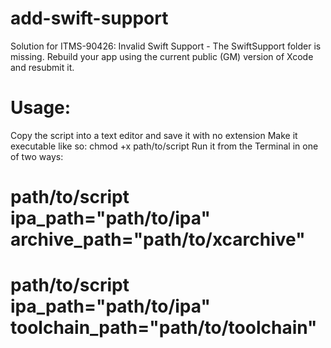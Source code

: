 # add-swift-support
Solution for ITMS-90426: Invalid Swift Support - The SwiftSupport folder is missing. Rebuild your app using the current public (GM) version of Xcode and resubmit it.

# Usage:

Copy the script into a text editor and save it with no extension
Make it executable like so: chmod +x path/to/script
Run it from the Terminal in one of two ways:
# path/to/script ipa_path="path/to/ipa" archive_path="path/to/xcarchive"
# path/to/script ipa_path="path/to/ipa" toolchain_path="path/to/toolchain"
